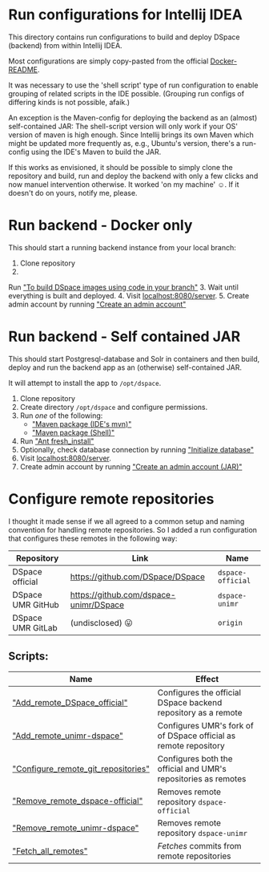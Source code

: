 # Run configurations for Intellij IDEA

This directory contains run configurations to build and deploy DSpace
(backend) from within Intellij IDEA.

Most configurations are simply copy-pasted from the official
[Docker-README](../dspace/src/main/docker-compose/README.md).

It was necessary to use the 'shell script' type of run configuration
to enable grouping of related scripts in the IDE possible.
(Grouping run configs of differing kinds is not possible, afaik.)

An exception is the Maven-config for deploying the backend as an (almost)
self-contained JAR: The shell-script version will only work if your
OS' version of maven is high enough.
Since Intellij brings its own Maven which might be updated more frequently as,
e.g., Ubuntu's version, there's a run-config using the IDE's Maven to build
the JAR.

If this works as envisioned, it should be possible to simply clone the
repository and build, run and deploy the backend with only a few clicks and
now manuel intervention otherwise. It worked 'on my machine' ☺. If it
doesn't do on yours, notify me, please.

# Run backend - Docker only

This should start a running backend instance from your local branch:

1. Clone repository
2.
Run ["To build DSpace images using code in your branch"](./To%20build%20DSpace%20images%20using%20code%20in%20your%20branch.run.xml)
3. Wait until everything is built and deployed.
4. Visit [localhost:8080/server](localhost:8080/server).
5. Create admin account by
   running ["Create an admin account"](./Create%20an%20admin%20account.run.xml)

# Run backend - Self contained JAR

This should start Postgresql-database and Solr in containers and then build,
deploy and run the backend app as an (otherwise) self-contained JAR.

It will attempt to install the app to `/opt/dspace`.

1. Clone repository
2. Create directory `/opt/dspace` and configure permissions.
3. Run *one* of the following:
    - ["Maven package (IDE's mvn)"](./Maven%20package%20(IDE's%20mvn).run.xml)
    - ["Maven package (Shell)"](./Maven%20package%20(Shell).run.xml)
4. Run ["Ant fresh_install"](./Ant%20fresh_install.run.xml)
5. Optionally, check database connection by running
   ["Initialize database"](./Initialize%20database.run.xml)
6. Visit [localhost:8080/server](localhost:8080/server).
7. Create admin account by
   running ["Create an admin account (JAR)"](./Create%20an%20admin%20account%20(JAR).run.xml)

# Configure remote repositories

I thought it made sense if we all agreed to a common setup and naming convention
for handling remote repositories.
So I added a run configuration that configures these remotes in the following
way:

| Repository        | Link                                   | Name              |
|-------------------|----------------------------------------|-------------------|
| DSpace official   | https://github.com/DSpace/DSpace       | `dspace-official` |
| DSpace UMR GitHub | https://github.com/dspace-unimr/DSpace | `dspace-unimr`    |
| DSpace UMR GitLab | (undisclosed) 😛                       | `origin`          |

## Scripts:

| Name                                                                               | Effect                                                           |
|------------------------------------------------------------------------------------|------------------------------------------------------------------|
| ["Add_remote_DSpace_official"](./Add_remote_DSpace_official.run.xml)               | Configures the official DSpace backend repository as a remote    | 
| ["Add_remote_unimr-dspace"](./Add_remote_unimr-dspace.run.xml)                     | Configures UMR's fork of of DSpace official as remote repository |
| ["Configure_remote_git_repositories"](./Configure_remote_git_repositories.run.xml) | Configures both the official and UMR's repositories as remotes   |
| ["Remove_remote_dspace-official"](Remove_remote_dspace-official.run.xml)           | Removes remote repository `dspace-official`                      |
| ["Remove_remote_unimr-dspace"](Remove_remote_unimr-dspace.run.xml)                 | Removes remote repository `dspace-unimr`                         |
| ["Fetch_all_remotes"](./Fetch_all_remotes.run.xml)                                 | *Fetches* commits from remote repositories                       |